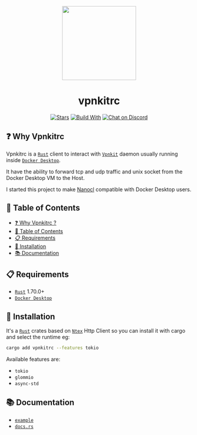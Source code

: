 <div align="center">
  <img width="200" height="200" src="https://download.next-hat.com/ressources/images/logo.png" >
  <h1>vpnkitrc</h1>
  <p>

[![Stars](https://img.shields.io/github/stars/nxthat/vpnkitrc?label=%E2%AD%90%20stars%20%E2%AD%90)](https://github.com/nxthat/vpnkitrc)
[![Build With](https://img.shields.io/badge/built_with-Rust-dca282.svg?style=flat)](https://github.com/nxthat/vpnkitrc)
[![Chat on Discord](https://img.shields.io/discord/1011267493114949693?label=chat&logo=discord&style=flat)](https://discord.gg/WV4Aac8uZg)

  </p>

</div>

## ❓ Why Vpnkitrc

Vpnkitrc is a [`Rust`] client to interact with [`Vpnkit`] daemon usually running inside [`Docker Desktop`].

It have the ability to forward tcp and udp traffic and unix socket from the Docker Desktop VM to the Host.

I started this project to make [Nanocl](https://github.com/nxthat/nanocl) compatible with Docker Desktop users.

## 📙 Table of Contents

- [❓ Why Vpnkitrc ?](#-why-vpnkitrc)
- [📙 Table of Contents](#-table-of-contents)
- [📋 Requirements](#-requirements)
- [💾 Installation](#-installation)
- [📚 Documentation](#-documentation)

## 📋 Requirements

- [`Rust`] 1.70.0+
- [`Docker Desktop`]

## 💾 Installation

It's a [`Rust`] crates based on [`Ntex`] Http Client so you can install it with cargo and select the runtime eg:

```sh
cargo add vpnkitrc --features tokio
```

Available features are:

- `tokio`
- `glommio`
- `async-std`

## 📚 Documentation

- [`example`]
- [`docs.rs`]

[`Rust`]: https://www.rust-lang.org
[`Vpnkit`]: https://github.com/moby/vpnkit
[`Docker Desktop`]: https://www.docker.com/products/docker-desktop
[`Ntex`]: https://ntex.rs
[`docs.rs`]: https://docs.rs/vpnkitrc/0.1.0/vpnkitrc
[`example`]: ./example/
